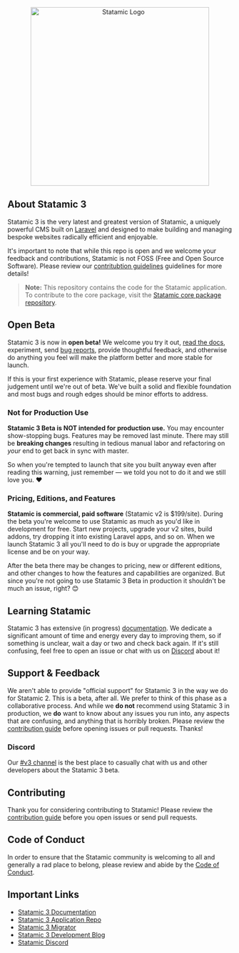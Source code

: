 <p align="center"><img src="https://statamic.com/assets/branding/Statamic-Logo+Wordmark-Rad.svg" width="400" alt="Statamic Logo" /></p>

## About Statamic 3

Statamic 3 is the very latest and greatest version of Statamic, a uniquely powerful CMS built on [Laravel](https://laravel.com) and designed to make building and managing bespoke websites radically efficient and enjoyable.

It's important to note that while this repo is open and we welcome your feedback and contributions, Statamic is not FOSS (Free and Open Source Software). Please review our [contritubtion guidelines][contribution] guidelines for more details!

> **Note:** This repository contains the code for the Statamic application. To contribute to the core package, visit the [Statamic core package repository][app-repo].


## Open Beta

Statamic 3 is now in **open beta!** We welcome you try it out, [read the docs](https://statamic.dev), experiment, send [bug reports][contribution], provide thoughtful feedback, and otherwise do anything you feel will make the platform better and more stable for launch.

If this is your first experience with Statamic, please reserve your final judgement until we're out of beta. We've built a solid and flexible foundation and most bugs and rough edges should be minor efforts to address.


### Not for Production Use

**Statamic 3 Beta is NOT intended for production use.** You may encounter show-stopping bugs. Features may be removed last minute. There may still be **breaking changes** resulting in tedious manual labor and refactoring on _your_ end to get back in sync with master.

So when you're tempted to launch that site you built anyway even after reading this warning, just remember &mdash; we told you not to do it and we still love you. :heart:


### Pricing, Editions, and Features

**Statamic is commercial, paid software** (Statamic v2 is $199/site). During the beta you're welcome to use Statamic as much as you'd like in development for free. Start new projects, upgrade your v2 sites, build addons, try dropping it into existing Laravel apps, and so on. When we launch Statamic 3 all you'll need to do is buy or upgrade the appropriate license and be on your way.

After the beta there may be changes to pricing, new or different editions, and other changes to how the features and capabilities are organized. But since you're not going to use Statamic 3 Beta in production it shouldn't be much an issue, right? :blush:


## Learning Statamic

Statamic 3 has extensive (in progress) [documentation][docs]. We dedicate a significant amount of time and energy every day to improving them, so if something is unclear, wait a day or two and check back again. If it's still confusing, feel free to open an issue or chat with us on [Discord][discord] about it!


## Support & Feedback

We aren't able to provide "official support" for Statamic 3 in the way we do for Statamic 2. This is a beta, after all. We prefer to think of this phase as a collaborative process. And while we **do not** recommend using Statamic 3 in production, we **do** want to know about any issues you run into, any aspects that are confusing, and anything that is horribly broken. Please review the [contribution guide][contribution] before opening issues or pull requests. Thanks!


### Discord

Our [#v3 channel][discord] is the best place to casually chat with us and other developers about the Statamic 3 beta.


## Contributing

Thank you for considering contributing to Statamic! Please review the [contribution guide][contribution] before you open issues or send pull requests.


## Code of Conduct

In order to ensure that the Statamic community is welcoming to all and generally a rad place to belong, please review and abide by the [Code of Conduct](https://github.com/statamic/cms/wiki/Code-of-Conduct).


## Important Links

- [Statamic 3 Documentation][docs]
- [Statamic 3 Application Repo][app-repo]
- [Statamic 3 Migrator](https://github.com/statamic/migrator)
- [Statamic 3 Development Blog](https://v3.statamic.com)
- [Statamic Discord][discord]

[docs]: https://statamic.dev/
[discord]: https://statamic.com/discord
[contribution]: https://github.com/statamic/cms/blob/master/CONTRIBUTING.md
[app-repo]: https://github.com/statamicstatamic
